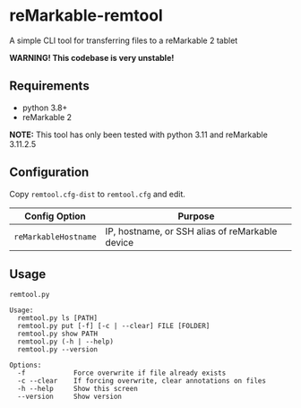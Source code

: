 # reMarkable-remtool

A simple CLI tool for transferring files to a reMarkable 2 tablet

**WARNING! This codebase is very unstable!**

## Requirements

- python 3.8+
- reMarkable 2

**NOTE:** This tool has only been tested with python 3.11 and reMarkable 3.11.2.5

## Configuration

Copy `remtool.cfg-dist` to `remtool.cfg` and edit.

|Config Option|Purpose|
-|-
`reMarkableHostname`|IP, hostname, or SSH alias of reMarkable device

## Usage

```
remtool.py

Usage:
  remtool.py ls [PATH]
  remtool.py put [-f] [-c | --clear] FILE [FOLDER]
  remtool.py show PATH
  remtool.py (-h | --help)
  remtool.py --version

Options:
  -f            Force overwrite if file already exists
  -c --clear    If forcing overwrite, clear annotations on files
  -h --help     Show this screen
  --version     Show version
```
